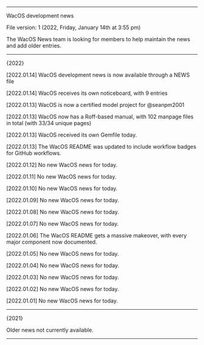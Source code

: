 
---

WacOS development news

File version: 1 (2022, Friday, January 14th at 3:55 pm)

The WacOS News team is looking for members to help maintain the news and add older entries.

---

{2022}

[2022.01.14]
WacOS development news is now available through a NEWS file

[2022.01.14]
WacOS receives its own noticeboard, with 9 entries

[2022.01.13]
WacOS is now a certified model project for @seanpm2001

[2022.01.13]
WacOS now has a Roff-based manual, with 102 manpage files in total (with 33/34 unique pages)

[2022.01.13]
WacOS received its own Gemfile today.

[2022.01.13]
The WacOS README was updated to include workflow badges for GitHub workflows.

[2022.01.12]
No new WacOS news for today.

[2022.01.11]
No new WacOS news for today.

[2022.01.10]
No new WacOS news for today.

[2022.01.09]
No new WacOS news for today.

[2022.01.08]
No new WacOS news for today.

[2022.01.07]
No new WacOS news for today.

[2022.01.06]
The WacOS README gets a massive makeover, with every major component now documented.

[2022.01.05]
No new WacOS news for today.

[2022.01.04]
No new WacOS news for today.

[2022.01.03]
No new WacOS news for today.

[2022.01.02]
No new WacOS news for today.

[2022.01.01]
No new WacOS news for today.

---

{2021}

Older news not currently available.

---
